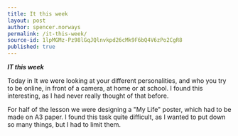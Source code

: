 ```yaml
---
title: It this week
layout: post
author: spencer.norways
permalink: /it-this-week/
source-id: 1lpMGMz-Pz98lGqJQlnvkpd26cMk9F6bQ4V6zPo2CgR8
published: true
---
```

**_IT this week_**

Today in It we were looking at your different personalities, and who you try to be online, in front of a camera, at home or at school. I found this interesting, as I had never really thought of that before. 

For half of the lesson we were designing a "My Life" poster, which had to be made on A3 paper. I found this task quite difficult, as I wanted to put down so many things, but I had to limit them.   

